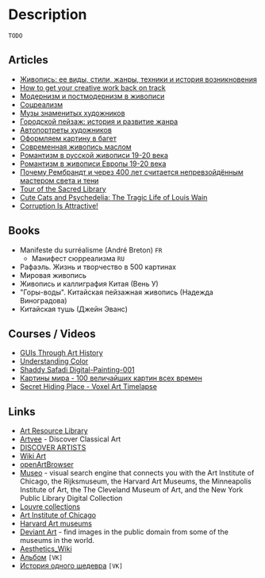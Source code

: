 # Description

`TODO`


## Articles

- [Живопись: ее виды, стили, жанры, техники и история возникновения](https://veryimportantlot.com/ru/news/blog/zhivopis-ee-vidy-i-istoriya-vozniknoveniya)
- [How to get your creative work back on track](https://every.to/superorganizers/building-a-what-s-next-deck)
- [Модернизм и постмодернизм в живописи](https://masterkrasok.ru/posts/modernizm_vs_postmodernizm)
- [Соцреализм](https://masterkrasok.ru/posts/socrealizm)
- [Музы знаменитых художников](https://masterkrasok.ru/posts/260_618c0a88379d4)
- [Городской пейзаж: история и развитие жанра](https://masterkrasok.ru/posts/gorodskoy-peyzazh-istoriya-i-razvitie-zhanra)
- [Автопортреты художников](https://masterkrasok.ru/posts/avtoportrety-hudozhnikov)
- [Оформляем картину в багет](https://masterkrasok.ru/posts/oformlyaem-kartinu-v-baget)
- [Современная живопись маслом](https://masterkrasok.ru/posts/sovremennaya-zhivopis-maslom)
- [Романтизм в русской живописи 19-20 века](https://masterkrasok.ru/posts/romantism_v_rossii)
- [Романтизм в живописи Европы 19-20 века](https://masterkrasok.ru/posts/romantism_in_europe)
- [Почему Рембрандт и через 400 лет считается непревзойдённым мастером света и тени](https://kulturologia.ru/blogs/171121/51628/)
- [Tour of the Sacred Library](https://moultano.wordpress.com/2021/07/20/tour-of-the-sacred-library/)
- [Cute Cats and Psychedelia: The Tragic Life of Louis Wain](https://illustrationchronicles.com/cute-cats-and-psychedelia-the-tragic-life-of-louis-wain)
- [Corruption Is Attractive!](https://venam.nixers.net/blog/programming/2020/10/05/corruption-at-the-core.html)



## Books

- Manifeste du surréalisme (André Breton) `FR`
    - Манифест сюрреализма `RU`
- Рафаэль. Жизнь и творчество в 500 картинах
- Мировая живопись
- Живопись и каллиграфия Китая (Вень У)
- "Горы-воды". Китайская пейзажная живопись (Надежда Виноградова)
- Китайская тушь (Джейн Эванс)


## Courses / Videos

- [GUIs Through Art History](https://hyperlink.academy/courses/guis-through-art-history/2)
- [Understanding Color](https://youtu.be/Qj1FK8n7WgY)
- [Shaddy Safadi Digital-Painting-001](https://youtu.be/NygkJEc3yu4)
- [Картины мира - 100 величайших картин всех времен](https://youtu.be/6YSAMo6TmkE)
- [Secret Hiding Place - Voxel Art Timelapse](https://youtu.be/BAOc2qleqwc)


## Links

- [Art Resource Library](https://sites.google.com/site/4chanic/)
- [Artvee](https://artvee.com/) - Discover Classical Art
- [DISCOVER ARTISTS](https://art.gnod.com/faves.php)
- [Wiki Art](https://www.wikiart.org/)
- [openArtBrowser](https://openartbrowser.org/en/)
- [Museo](https://museo.app/) - visual search engine that connects you with the Art Institute of Chicago, the Rijksmuseum, the Harvard Art Museums, the Minneapolis Institute of Art, the The Cleveland Museum of Art, and the New York Public Library Digital Collection
- [Louvre collections](https://collections.louvre.fr/en/)
- [Art Institute of Chicago](https://www.artic.edu/archival-collections/explore-the-collection)
- [Harvard Art museums](https://harvardartmuseums.org/)
- [Deviant Art](https://www.deviantart.com/) - find images in the public domain from some of the museums in the world.
- [Aesthetics_Wiki](https://aesthetics.fandom.com/wiki/Aesthetics_Wiki)
- [Альбом](https://vk.com/sea_like_me) `[VK]`
- [История одного шедевра](https://vk.com/art_and_stories) `[VK]`
